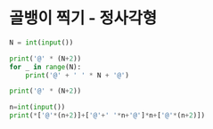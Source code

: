 # 골뱅이 찍기 - 정사각형

```python
N = int(input())

print('@' * (N+2))
for _ in range(N):
    print('@' + ' ' * N + '@')

print('@' * (N+2))
```

```python
n=int(input())
print(*['@'*(n+2)]+['@'+' '*n+'@']*n+['@'*(n+2)])
```

